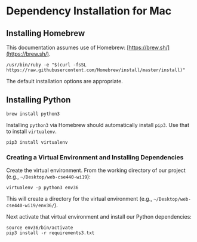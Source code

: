 # Dependency Installation for Mac

## Installing Homebrew

This documentation assumes use of Homebrew: [https://brew.sh/](https://brew.sh/).

~~~
/usr/bin/ruby -e "$(curl -fsSL https://raw.githubusercontent.com/Homebrew/install/master/install)"
~~~

The default installation options are appropriate.

## Installing Python

~~~
brew install python3
~~~

Installing `python3` via Homebrew should automatically install `pip3`. Use that to install `virtualenv`.

~~~
pip3 install virtualenv
~~~

### Creating a Virtual Environment and Installing Dependencies

Create the virtual environment. From the working directory of our project (e.g., `~/Desktop/web-cse440-wi19`):

~~~
virtualenv -p python3 env36
~~~

This will create a directory for the virtual environment (e.g., `~/Desktop/web-cse440-wi19/env36/`).

Next activate that virtual environment and install our Python dependencies:

~~~
source env36/bin/activate
pip3 install -r requirements3.txt
~~~

